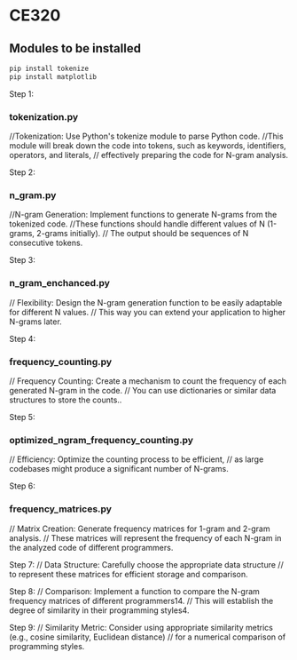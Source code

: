 # CE320

## Modules to be installed
```bash
pip install tokenize
pip install matplotlib
```

Step 1:
### tokenization.py
//Tokenization: Use Python's tokenize module to parse Python code.
//This module will break down the code into tokens, such as keywords, identifiers, operators, and literals, 
// effectively preparing the code for N-gram analysis.

Step 2:
### n_gram.py
//N-gram Generation: Implement functions to generate N-grams from the tokenized code. 
//These functions should handle different values of N (1-grams, 2-grams initially). 
// The output should be sequences of N consecutive tokens.


Step 3:
### n_gram_enchanced.py
// Flexibility: Design the N-gram generation function to be easily adaptable for different N values. 
// This way you can extend your application to higher N-grams later.


Step 4: 
### frequency_counting.py
// Frequency Counting: Create a mechanism to count the frequency of each generated N-gram in the code.
// You can use dictionaries or similar data structures to store the counts..


Step 5: 
### optimized_ngram_frequency_counting.py
// Efficiency: Optimize the counting process to be efficient, 
// as large codebases might produce a significant number of N-grams.

Step 6:
### frequency_matrices.py
// Matrix Creation: Generate frequency matrices for 1-gram and 2-gram analysis. 
// These matrices will represent the frequency of each N-gram in the analyzed code of different programmers.

Step 7:
// Data Structure: Carefully choose the appropriate data structure 
// to represent these matrices for efficient storage and comparison.

Step 8:
// Comparison: Implement a function to compare the N-gram frequency matrices of different programmers14. 
// This will establish the degree of similarity in their programming styles4.

Step 9:
// Similarity Metric: Consider using appropriate similarity metrics (e.g., cosine similarity, Euclidean distance) 
// for a numerical comparison of programming styles.

